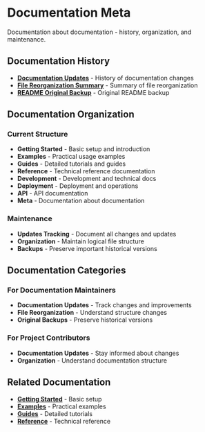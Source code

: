 # Documentation Meta

Documentation about documentation - history, organization, and maintenance.

## Documentation History

- **[Documentation Updates](DOCUMENTATION_UPDATES.md)** - History of documentation changes
- **[File Reorganization Summary](FILE_REORGANIZATION_SUMMARY.md)** - Summary of file reorganization
- **[README Original Backup](README-original-backup.md)** - Original README backup

## Documentation Organization

### Current Structure
- **Getting Started** - Basic setup and introduction
- **Examples** - Practical usage examples
- **Guides** - Detailed tutorials and guides
- **Reference** - Technical reference documentation
- **Development** - Development and technical docs
- **Deployment** - Deployment and operations
- **API** - API documentation
- **Meta** - Documentation about documentation

### Maintenance
- **Updates Tracking** - Document all changes and updates
- **Organization** - Maintain logical file structure
- **Backups** - Preserve important historical versions

## Documentation Categories

### For Documentation Maintainers
- **Documentation Updates** - Track changes and improvements
- **File Reorganization** - Understand structure changes
- **Original Backups** - Preserve historical versions

### For Project Contributors
- **Documentation Updates** - Stay informed about changes
- **Organization** - Understand documentation structure

## Related Documentation

- **[Getting Started](../getting-started/)** - Basic setup
- **[Examples](../examples/)** - Practical examples
- **[Guides](../guides/)** - Detailed tutorials
- **[Reference](../reference/)** - Technical reference 